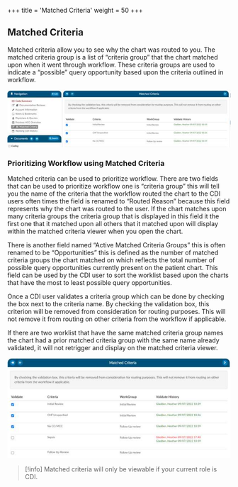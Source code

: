 +++
title = 'Matched Criteria'
weight = 50
+++

## Matched Criteria

Matched criteria allow you to see why the chart was routed to you. The matched criteria group is a list
of “criteria group” that the chart matched upon when it went through workflow. These criteria groups
are used to indicate a “possible” query opportunity based upon the criteria outlined in workflow.

![Matched Criteria](image-301.jpg)

### Prioritizing Workflow using Matched Criteria

Matched criteria can be used to prioritize workflow. There are two fields that can be used to prioritize
workflow one is “criteria group” this will tell you the name of the criteria that the workflow routed the
chart to the CDI users often times the field is renamed to “Routed Reason” because this field represents
why the chart was routed to the user. If the chart matches upon many criteria groups the criteria group
that is displayed in this field it the first one that it matched upon all others that it matched upon will
display within the matched criteria viewer when you open the chart.

There is another field named “Active Matched Criteria Groups” this is often renamed to be
“Opportunities” this is defined as the number of matched criteria groups the chart matched on which
reflects the total number of possible query opportunities currently present on the patient chart. This
field can be used by the CDI user to sort the worklist based upon the charts that have the most to least
possible query opportunities.

Once a CDI user validates a criteria group which can be done by checking the box next to the criteria
name. By checking the validation box, this criterion will be removed from consideration for routing
purposes. This will not remove it from routing on other criteria from the workflow if applicable.

If there are two worklist that have the same matched criteria group names the chart had a prior
matched criteria group with the same name already validated, it will not retrigger and display on the
matched criteria viewer.

![Matched Criteria Routing Options](image-302.jpg)

> [!info]
> Matched criteria will only be viewable if your current role is CDI.

